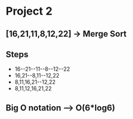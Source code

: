 # Project 2
## [16,21,11,8,12,22] -> Merge Sort
## Steps
- 16--21--11--8--12--22
- 16,21--8,11--12,22
- 8,11,16,21--12,22
- 8,11,12,16,21,22
## Big O notation --> O(6*log6)
